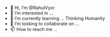 - 👋 Hi, I’m @RahulVyor
- 👀 I’m interested in ...
- 🌱 I’m currently learning ... Thinking Humanity
- 💞️ I’m looking to collaborate on ...
- 📫 How to reach me ...

<!---
RahulVyor/RahulVyor is a ✨ special ✨ repository because its `README.md` (this file) appears on your GitHub profile.
You can click the Preview link to take a look at your changes.
--->
